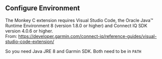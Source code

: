## Configure Environment
The Monkey C extension requires Visual Studio Code, the Oracle Java™ Runtime Environment 8 (version 1.8.0 or higher) and Connect IQ SDK version 4.0.6 or higher. </br>
From: https://developer.garmin.com/connect-iq/reference-guides/visual-studio-code-extension/

So you need Java JRE 8 and Garmin SDK. Both need to be in `PATH`